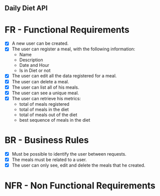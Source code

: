 ## Daily Diet API

# FR - Functional Requirements

- [x] A new user can be created.
- [x] The user can register a meal, with the following information:
  - Name
  - Description
  - Date and Hour
  - Is in Diet or not
- [x] The user can edit all the data registered for a meal.
- [x] The user can delete a meal.
- [x] The user can list all of his meals.
- [x] The user can see a unique meal.
- [x] The user can retrieve his metrics:
  - total of meals registered
  - total of meals in the diet
  - total of meals out of the diet
  - best sequence of meals in the diet

# BR - Business Rules

- [x] Must be possible to identify the user between requests.
- [x] The meals must be related to a user.
- [x] The user can only see, edit and delete the meals that he created.

# NFR - Non Functional Requirements
